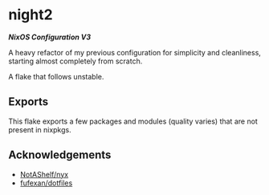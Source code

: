 # night2

___NixOS Configuration V3___

A heavy refactor of my previous configuration for simplicity and cleanliness, starting almost completely from scratch.

A flake that follows unstable.

## Exports

This flake exports a few packages and modules (quality varies) that are not present in nixpkgs.

## Acknowledgements

* [NotAShelf/nyx](https://github.com/NotAShelf/nyx)
* [fufexan/dotfiles](https://github.com/fufexan/dotfiles)
